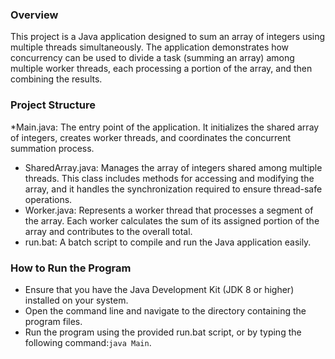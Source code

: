 ### Overview
This project is a Java application designed to sum an array of integers using multiple threads simultaneously. 
The application demonstrates how concurrency can be used to divide a task (summing an array) among multiple worker threads, each processing a portion of the array, and then combining the results.

### Project Structure
*Main.java: The entry point of the application. It initializes the shared array of integers, creates worker threads, and coordinates the concurrent summation process.
* SharedArray.java: Manages the array of integers shared among multiple threads. This class includes methods for accessing and modifying the array, and it handles the synchronization required to ensure thread-safe operations.
* Worker.java: Represents a worker thread that processes a segment of the array. Each worker calculates the sum of its assigned portion of the array and contributes to the overall total.
* run.bat: A batch script to compile and run the Java application easily.

### How to Run the Program
* Ensure that you have the Java Development Kit (JDK 8 or higher) installed on your system.
* Open the command line and navigate to the directory containing the program files.
* Run the program using the provided run.bat script, or by typing the following command:`java Main`.
